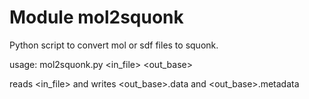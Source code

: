 Module mol2squonk
=================
Python script to convert mol or sdf files to squonk.

usage: mol2squonk.py <in_file> <out_base>

reads <in_file> and writes <out_base>.data and <out_base>.metadata